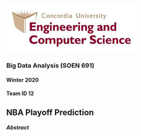 ​                                               ![an image caption Source: Ultimate Funny Dog Videos Compilation 2013.](images/logo.png)  

### Big Data Analysis (SOEN 691)

#### Winter 2020

#### Team ID 12

## NBA Playoff Prediction



##### Abstract                                                                                       



